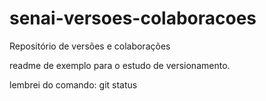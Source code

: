 ﻿# senai-versoes-colaboracoes
Repositório de versões e colaborações

readme de exemplo para o estudo de versionamento.

lembrei do comando: git status
